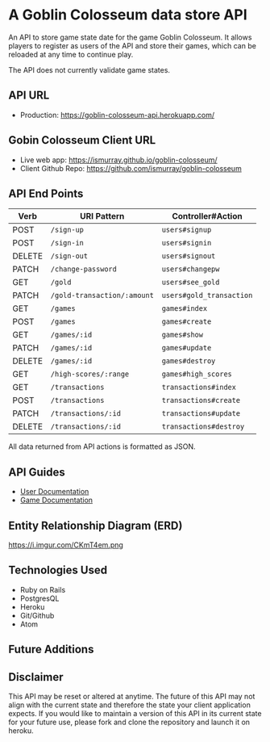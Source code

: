# A Goblin Colosseum data store API

An API to store game state date for the game Goblin Colosseum.
It allows players to register as users of the API and store their games, which
can be reloaded at any time to continue play.

The API does not currently validate game states.

## API URL

- Production: https://goblin-colosseum-api.herokuapp.com/

## Gobin Colosseum Client URL

- Live web app: https://ismurray.github.io/goblin-colosseum/
- Client Github Repo: https://github.com/ismurray/goblin-colosseum

## API End Points

| Verb   | URI Pattern                 | Controller#Action         |
|--------|-----------------------------|---------------------------|
| POST   | `/sign-up`                  | `users#signup`            |
| POST   | `/sign-in`                  | `users#signin`            |
| DELETE | `/sign-out`                 | `users#signout`           |
| PATCH  | `/change-password`          | `users#changepw`          |
| GET    | `/gold`                     | `users#see_gold`          |
| PATCH  | `/gold-transaction/:amount` | `users#gold_transaction`  |
| GET    | `/games`                    | `games#index`             |
| POST   | `/games`                    | `games#create`            |
| GET    | `/games/:id`                | `games#show`              |
| PATCH  | `/games/:id`                | `games#update`            |
| DELETE | `/games/:id`                | `games#destroy`           |
| GET    | `/high-scores/:range`       | `games#high_scores`       |
| GET    | `/transactions`             | `transactions#index`      |
| POST   | `/transactions`             | `transactions#create`     |
| PATCH  | `/transactions/:id`         | `transactions#update`     |
| DELETE | `/transactions/:id`         | `transactions#destroy`    |


All data returned from API actions is formatted as JSON.

## API Guides
- [User Documentation](docs/user.md)
- [Game Documentation](docs/game.md)

## Entity Relationship Diagram (ERD)
https://i.imgur.com/CKmT4em.png

## Technologies Used
* Ruby on Rails
* PostgresQL
* Heroku
* Git/Github
* Atom

## Future Additions

## Disclaimer
This API may be reset or altered at anytime.  The future of this API may not align with the current state and therefore the state your client application expects.  If you would like to maintain a version of this API in its current state for your future use, please fork and clone the repository and launch it on heroku.
